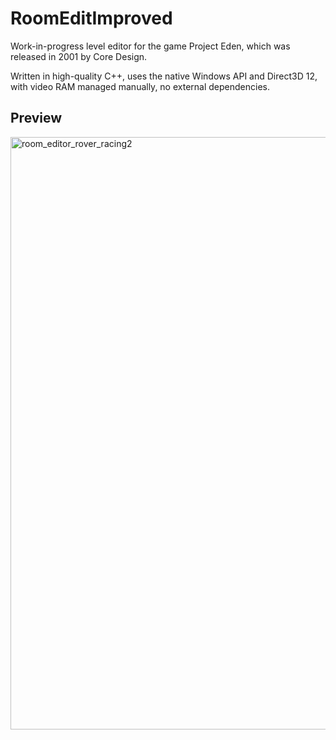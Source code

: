 # RoomEditImproved
Work-in-progress level editor for the game Project Eden, which was released in 2001 by Core Design.

Written in high-quality C++, uses the native Windows API and Direct3D 12, with video RAM managed manually, no external dependencies.

## Preview
<img width="948" alt="room_editor_rover_racing2" src="https://github.com/felinis/RoomEditImproved/assets/94763702/e746ca92-8bad-4bf9-8e52-a0623ca49228">

